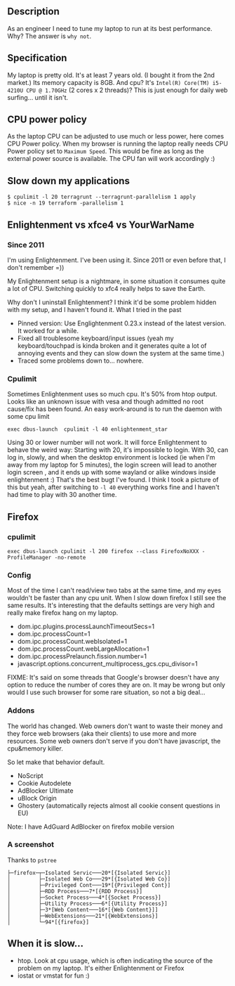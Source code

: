 ## Description

As an engineer I need to tune my laptop to run at its best performance. Why? The answer is `why not`. 

## Specification

My laptop is pretty old. It's at least 7 years old. 
(I bought it from the 2nd market.)
Its memory capacity is 8GB. And cpu? 
It's  `Intel(R) Core(TM) i5-4210U CPU @ 1.70GHz` (2 cores x 2 threads)?
This is just enough for daily web surfing... until it isn't.

## CPU power policy

As the laptop CPU can be adjusted to use much or less power, here comes CPU Power policy. 
When my browser is running the laptop really needs CPU Power policy set to `Maximum Speed`.
This would be fine as long as the external power source is available. The CPU fan
will work accordingly :)

## Slow down my applications

```
$ cpulimit -l 20 terragrunt --terragrunt-parallelism 1 apply
$ nice -n 19 terraform -parallelism 1
```

## Enlightenment vs xfce4 vs YourWarName

### Since 2011

I'm using Enlightenment. I've been using it. Since 2011 or even before that, I don't remember =))

My Enlightenment setup is a nightmare, in some situation it consumes quite a lot of CPU. Switching quickly to xfc4
really helps to save the Earth.

Why don't I uninstall Enlightenment? I think it'd be some problem hidden with my setup, and I haven't found it.
What I tried in the past

* Pinned version: Use Englightenment 0.23.x instead of the latest version. It worked for a while.
* Fixed all troublesome keyboard/input issues (yeah my keyboard/touchpad is kinda broken and it generates
quite a lot of annoying events and they can slow down the system at the same time.)
* Traced some problems down to... nowhere.

### Cpulimit

Sometimes Enlightenment uses so much cpu. It's 50% from htop output. Looks like an unknown issue with vesa
and though admitted no root cause/fix has been found. An easy work-around is to run the daemon with some cpu limit

```
exec dbus-launch  cpulimit -l 40 enlightenment_star
```

Using 30 or lower number will not work. It will force Enlightenment to behave the weird way: Starting with 20, 
it's impossible to login. With 30, can log in, slowly, and when the desktop environment is locked (ie when I'm
away from my laptop for 5 minutes), the login screen will lead to another login screen , and it ends up with
some wayland or alike windows inside enlightenment :) That's the best bugt I've found. I think I took a picture
of this but yeah, after switching to `-l 40` everything works fine and I haven't had time to play with 30 another time.

## Firefox

### cpulimit

```
exec dbus-launch cpulimit -l 200 firefox --class FirefoxNoXXX -ProfileManager -no-remote
```

### Config

Most of the time I can't read/view two tabs at the same time, 
and my eyes wouldn't be faster than any cpu unit. 
When I slow down firefox I still see the same results. 
It's interesting that the defaults settings are very high 
and really make firefox hang on my laptop.

* dom.ipc.plugins.processLaunchTimeoutSecs=1
* dom.ipc.processCount=1
* dom.ipc.processCount.webIsolated=1
* dom.ipc.processCount.webLargeAllocation=1
* dom.ipc.processPrelaunch.fission.number=1
* javascript.options.concurrent_multiprocess_gcs.cpu_divisor=1

FIXME: It's said on some threads that Google's browser doesn't 
have any option to reduce the number of cores they are on. 
It may be wrong but only would I use such browser for some rare situation,
so not a big deal...

### Addons

The world has changed. Web owners don't want to waste their money and they force
web browsers (aka their clients) to use more and more resources. Some web owners
don't serve if you don't have javascript, the cpu&memory killer.

So let make that behavior default.

* NoScript
* Cookie Autodelete
* AdBlocker Ultimate
* uBlock Origin
* Ghostery (automatically rejects almost all cookie consent questions in EU)

Note: I have AdGuard AdBlocker on firefox mobile version

### A screenshot

Thanks to `pstree`

```
├─firefox─┬─Isolated Servic───20*[{Isolated Servic}]
│         ├─Isolated Web Co───29*[{Isolated Web Co}]
│         ├─Privileged Cont───19*[{Privileged Cont}]
│         ├─RDD Process───7*[{RDD Process}]
│         ├─Socket Process───4*[{Socket Process}]
│         ├─Utility Process───6*[{Utility Process}]
│         ├─3*[Web Content───16*[{Web Content}]]
│         ├─WebExtensions───21*[{WebExtensions}]
│         └─94*[{firefox}]
```

## When it is slow...

* htop. Look at cpu usage, which is often indicating the source
  of the problem on my laptop. It's either Enlightenment or Firefox
* iostat or vmstat for fun :)
